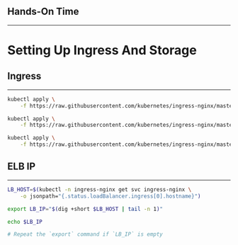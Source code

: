 ## Hands-On Time

---

# Setting Up Ingress And Storage


## Ingress

---

```bash
kubectl apply \
    -f https://raw.githubusercontent.com/kubernetes/ingress-nginx/master/deploy/mandatory.yaml

kubectl apply \
    -f https://raw.githubusercontent.com/kubernetes/ingress-nginx/master/deploy/provider/aws/service-l4.yaml

kubectl apply \
    -f https://raw.githubusercontent.com/kubernetes/ingress-nginx/master/deploy/provider/aws/patch-configmap-l4.yaml
```


## ELB IP

---

```bash
LB_HOST=$(kubectl -n ingress-nginx get svc ingress-nginx \
    -o jsonpath="{.status.loadBalancer.ingress[0].hostname}")

export LB_IP="$(dig +short $LB_HOST | tail -n 1)"

echo $LB_IP

# Repeat the `export` command if `LB_IP` is empty
```
